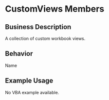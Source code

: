 # CustomViews Members

## Business Description
A collection of custom workbook views.

## Behavior
Name

## Example Usage
No VBA example available.